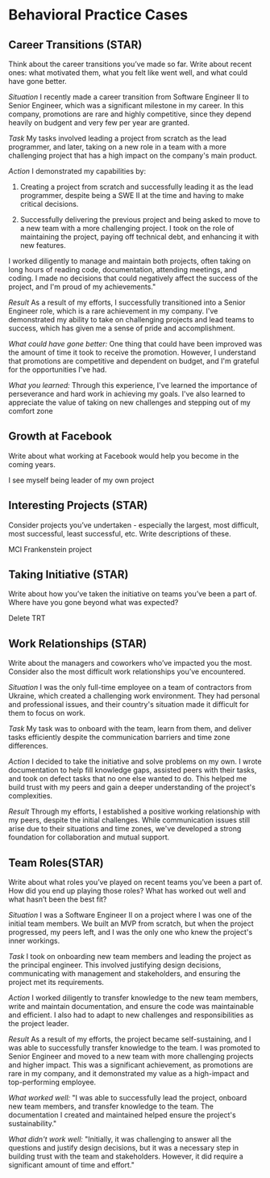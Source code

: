 # Behavioral Practice Cases

## Career Transitions (STAR)
Think about the career transitions you’ve made so far. Write about recent ones: what motivated them, what you felt like went well, and what could have gone better.

*Situation*
I recently made a career transition from Software Engineer II to Senior Engineer, which was a significant milestone in my career. In this company, promotions are rare and highly competitive, since they depend heavily on budgent and very few per year are granted.

*Task*
My tasks involved leading a project from scratch as the lead programmer, and later, taking on a new role in a team with a more challenging project that has a high impact on the company's main product.

*Action*
I demonstrated my capabilities by:

1. Creating a project from scratch and successfully leading it as the lead programmer, despite being a SWE II at the time and having to make critical decisions.

2. Successfully delivering the previous project and being asked to move to a new team with a more challenging project. I took on the role of maintaining the project, paying off technical debt, and enhancing it with new features.

I worked diligently to manage and maintain both projects, often taking on long hours of reading code, documentation, attending meetings, and coding. I made no decisions that could negatively affect the success of the project, and I'm proud of my achievements."

*Result*
As a result of my efforts, I successfully transitioned into a Senior Engineer role, which is a rare achievement in my company. I've demonstrated my ability to take on challenging projects and lead teams to success, which has given me a sense of pride and accomplishment.

*What could have gone better:* One thing that could have been improved was the amount of time it took to receive the promotion. However, I understand that promotions are competitive and dependent on budget, and I'm grateful for the opportunities I've had.

*What you learned:* Through this experience, I've learned the importance of perseverance and hard work in achieving my goals. I've also learned to appreciate the value of taking on new challenges and stepping out of my comfort zone

## Growth at Facebook
Write about what working at Facebook would help you become in the coming years.

I see myself being leader of my own project

## Interesting Projects (STAR)
Consider projects you’ve undertaken - especially the largest, most difficult, most successful, least successful, etc. Write descriptions of these.

MCI Frankenstein project

## Taking Initiative (STAR)
Write about how you’ve taken the initiative on teams you’ve been a part of. Where have you gone beyond what was expected?

Delete TRT

## Work Relationships (STAR)
Write about the managers and coworkers who’ve impacted you the most. Consider also the most difficult work relationships you’ve encountered.

*Situation*
I was the only full-time employee on a team of contractors from Ukraine, which created a challenging work environment. They had personal and professional issues, and their country's situation made it difficult for them to focus on work.

*Task*
My task was to onboard with the team, learn from them, and deliver tasks efficiently despite the communication barriers and time zone differences.

*Action*
I decided to take the initiative and solve problems on my own. I wrote documentation to help fill knowledge gaps, assisted peers with their tasks, and took on defect tasks that no one else wanted to do. This helped me build trust with my peers and gain a deeper understanding of the project's complexities.

*Result*
Through my efforts, I established a positive working relationship with my peers, despite the initial challenges. While communication issues still arise due to their situations and time zones, we've developed a strong foundation for collaboration and mutual support.

## Team Roles(STAR)
Write about what roles you’ve played on recent teams you’ve been a part of. How did you end up playing those roles? What has worked out well and what hasn’t been the best fit?

*Situation*
I was a Software Engineer II on a project where I was one of the initial team members. We built an MVP from scratch, but when the project progressed, my peers left, and I was the only one who knew the project's inner workings.

*Task*
I took on onboarding new team members and leading the project as the principal engineer. This involved justifying design decisions, communicating with management and stakeholders, and ensuring the project met its requirements.

*Action*
I worked diligently to transfer knowledge to the new team members, write and maintain documentation, and ensure the code was maintainable and efficient. I also had to adapt to new challenges and responsibilities as the project leader.

*Result*
As a result of my efforts, the project became self-sustaining, and I was able to successfully transfer knowledge to the team. I was promoted to Senior Engineer and moved to a new team with more challenging projects and higher impact. This was a significant achievement, as promotions are rare in my company, and it demonstrated my value as a high-impact and top-performing employee.

*What worked well:* "I was able to successfully lead the project, onboard new team members, and transfer knowledge to the team. The documentation I created and maintained helped ensure the project's sustainability."

*What didn't work well:* "Initially, it was challenging to answer all the questions and justify design decisions, but it was a necessary step in building trust with the team and stakeholders. However, it did require a significant amount of time and effort."
